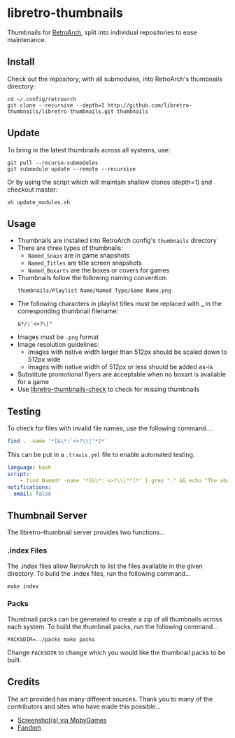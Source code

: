 # libretro-thumbnails

Thumbnails for [RetroArch](http://retroarch.com), split into individual repositories to ease maintenance.

## Install

Check out the repository, with all submodules, into RetroArch's thumbnails directory:

```
cd ~/.config/retroarch
git clone --recursive --depth=1 http://github.com/libretro-thumbnails/libretro-thumbnails.git thumbnails
```

## Update

To bring in the latest thumbnails across all systems, use:

```
git pull --recurse-submodules
git submodule update --remote --recursive
```

Or by using the script which will maintain shallow clones (depth=1) and checkout master:

```
sh update_modules.sh
```

## Usage

- Thumbnails are installed into RetroArch config's `thumbnails` directory
- There are three types of thumbnails:
  - `Named_Snaps` are in game snapshots
  - `Named_Titles` are title screen snapshots
  - `Named_Boxarts` are the boxes or covers for games
- Thumbnails follow the following naming convention:
    ```
    thumbnails/Playlist Name/Named Type/Game Name.png
    ```
- The following characters in playlist titles must be replaced with _ in the corresponding thumbnail filename:
    ```
    &*/:`<>?\|"
    ```
- Images must be `.png` format
- Image resolution guidelines:
  - Images with native width larger than 512px should be scaled down to 512px wide
  - Images with native width of 512px or less should be added as-is
- Substitute promotional flyers are acceptable when no boxart is available for a game
- Use [libretro-thumbnails-check](https://github.com/RobLoach/libretro-thumbnails-check) to check for missing thumbnails

## Testing

To check for files with invalid file names, use the following command....

``` bash
find . -name '*[&\*:`<>?\\|"*]*'
```

This can be put in a `.travis.yml` file to enable automated testing.
``` yaml
language: bash
script:
    - find Named* -name '*[&\*:`<>?\\|"*]*' | grep "." && echo "The above are invalid filenames" && return 1 || echo "No invalid files found"
notifications:
  email: false
```

## Thumbnail Server

The libretro-thumbnail server provides two functions...

### .index Files

The .index files allow RetroArch to list the files available in the given directory. To build the .index files, run the following command...

```
make index
```

### Packs

Thumbnail packs can be generated to create a zip of all thumbnails across each system. To build the thumbnail packs, run the following command...

```
PACKSDIR=../packs make packs
```

Change `PACKSDIR` to change which you would like the thumbnail packs to be built.

## Credits

The art provided has many different sources. Thank you to many of the contributors and sites who have made this possible...

- [Screenshot(s) via MobyGames](https://mobygames.com)
- [Fandom](https://www.fandom.com)
